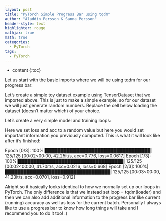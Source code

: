 ```yaml
---
layout: post
title: "PyTorch Simple Progress Bar using tqdm"
author: "Aladdin Persson & Sanna Persson"
header-style: text
highlighter: rouge
mathjax: true
math: true
categories: 
  - PyTorch
tags:
  - PyTorch
---
```



* content
{:toc}


Let us start with the basic imports where we will be using tqdm for our progress bar:

<script src="https://gist.github.com/aladdinpersson/15ba6ec7062551a69a04109fe4fb6443.js"></script>

Let’s create a simple toy dataset example using TensorDataset that we imported above. This is just to make a simple example, so for our dataset we will just generate random numbers. Replace the cell below loading the dataset (doesn’t matter which) of your choice.
<script src="https://gist.github.com/aladdinpersson/06ecd8de8f87401494f335e1fd55eaac.js"></script>

Let’s create a very simple model and training loops:
<script src="https://gist.github.com/aladdinpersson/85bac2c3f8d3801a5d05a39085bd5505.js"></script>

Here we set loss and acc to a random value but here you would set important information you previously computed. This is what it will look like after it’s finished:

Epoch [0/3]: 100%|██████████████████████████████████| 125/125 [00:02<00:00, 42.25it/s, acc=0.776, loss=0.0617]
Epoch [1/3]: 100%|██████████████████████████████████| 125/125 [00:02<00:00, 41.70it/s, acc=0.0216, loss=0.668]
Epoch [2/3]: 100%|██████████████████████████████████| 125/125 [00:03<00:00, 41.23it/s, acc=0.0701, loss=0.912]

Alright so it basically looks identical to how we normally set up our loops in PyTorch. The only difference is that we instead set loop = tqdm(loader) and then we can also add additional information to the progress bar like current (running) accuracy as well as loss for the current batch. Personally I always like to use a progress bar to know how long things will take and I recommend you to do it too! :)